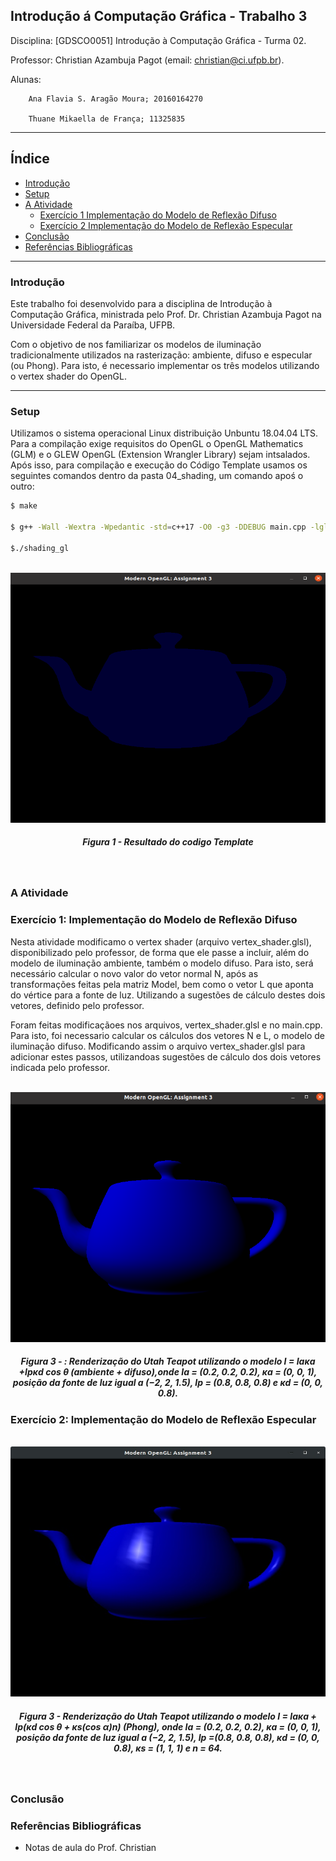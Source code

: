 Introdução á Computação Gráfica - Trabalho 3
---

Disciplina: [GDSCO0051] Introdução à Computação Gráfica - Turma 02.

Professor: Christian Azambuja Pagot (email: christian@ci.ufpb.br).

Alunas: 
        
        Ana Flavia S. Aragão Moura; 20160164270

        Thuane Mikaella de França; 11325835

---

## Índice

* [Introdução](#introdução)
* [Setup](#setup)
* [A Atividade](#atividade)
	* [Exercício 1 Implementação do Modelo de Reflexão Difuso](#exercício-1-implementação-do-modelo-de-reflexão-difuso)
	* [Exercício 2 Implementação do Modelo de Reflexão Especular](#exercício-2-implementação-do-modelo-de-reflexão-especular)
* [Conclusão](#conclusão)
* [Referências Bibliográficas](#referências-bibliográficas)

---


### Introdução

Este trabalho foi desenvolvido para a disciplina de Introdução à Computação Gráfica, ministrada pelo Prof. Dr. Christian Azambuja Pagot na Universidade Federal da Paraíba, UFPB. 

Com o objetivo de nos familiarizar os modelos de iluminação tradicionalmente utilizados na rasterização: ambiente, difuso e especular (ou Phong). Para isto, é necessario implementar os três modelos utilizando o vertex shader do OpenGL.

---



### Setup

Utilizamos o sistema operacional Linux distribuição Unbuntu 18.04.04 LTS. Para a compilação exige requisitos do OpenGL o OpenGL Mathematics (GLM) e o GLEW OpenGL (Extension Wrangler Library) sejam intsalados. Após isso, para  compilação e execução do Código Template usamos os seguintes comandos dentro da pasta 04_shading,  um comando apoś o outro:

```sh
$ make

$ g++ -Wall -Wextra -Wpedantic -std=c++17 -O0 -g3 -DDEBUG main.cpp -lglut -lGLEW -lGLU -lGL -o shading_gl

$./shading_gl
```

<p align="center">
	<br>
	<img src="./Imagens/figuraA.png"/ width=720px height=400px>
	<h5 align="center">Figura 1 - Resultado do codigo Template</h5>
	<br>
</p>

### A Atividade


### Exercício 1: Implementação do Modelo de Reflexão Difuso

Nesta atividade modificamo o vertex shader (arquivo vertex_shader.glsl), disponibilizado pelo professor, de forma que ele passe a incluir, além do modelo de iluminação ambiente, também o modelo difuso. Para isto, será necessário calcular o novo valor do vetor normal N, após as transformações feitas pela matriz Model, bem como o vetor L que aponta do vértice para a fonte de luz. Utilizando a sugestões de cálculo destes dois vetores, definido pelo professor.


Foram feitas modificaçãoes nos arquivos, vertex_shader.glsl e no main.cpp. Para isto, foi necessario calcular os  cálculos dos vetores N e L, o modelo de iluminação difuso. Modificando assim o arquivo vertex_shader.glsl para adicionar estes passos, utilizandoas sugestões de cálculo dos dois vetores indicada pelo professor.



<p align="center">
	<br>
	<img src="./Imagens/figura4.2.png"/ width=720px height=400px>
	<h5 align="center">Figura 3 - : Renderização do Utah Teapot utilizando o modelo I = Iaκa +Ipκd cos θ (ambiente + difuso),onde Ia = (0.2, 0.2, 0.2), κa = 	(0, 0, 1), posição da fonte de luz igual a (−2, 2, 1.5), Ip = (0.8, 0.8, 0.8) e κd = (0, 0, 0.8).
	<br>
</p>


### Exercício 2: Implementação do Modelo de Reflexão Especular

<p align="center">
	<br>
	<img src="./Imagens/figura44.png"/ width=720px height=400px>
	<h5 align="center">Figura 3 -  Renderização do Utah Teapot utilizando o modelo I = Iaκa + Ip(κd cos θ + κs(cos α)n)
(Phong), onde Ia = (0.2, 0.2, 0.2), κa = (0, 0, 1), posição da fonte de luz igual a (−2, 2, 1.5), Ip =(0.8, 0.8, 0.8), κd = (0, 0, 0.8), κs = (1, 1, 1) e n = 64.</h5>
	<br>
</p>


### Conclusão



### Referências Bibliográficas

* Notas de aula do Prof. Christian

